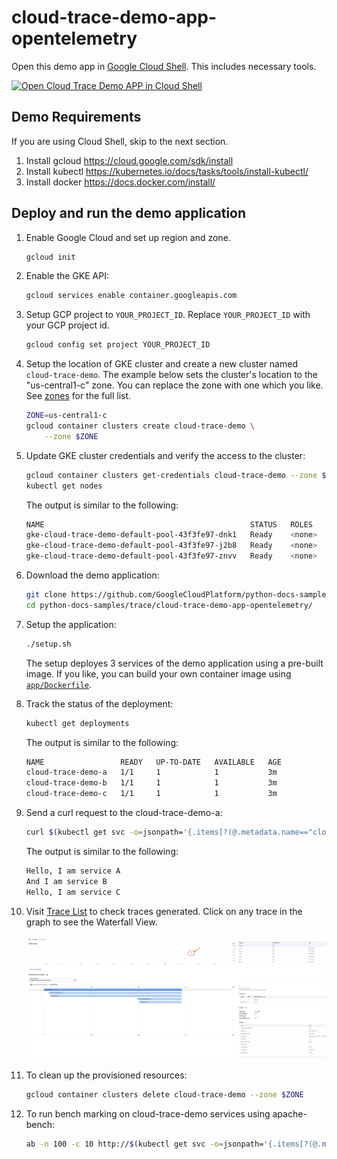 # cloud-trace-demo-app-opentelemetry

Open this demo app in [Google Cloud Shell](https://cloud.google.com/shell/docs/). This includes necessary tools.

[![Open Cloud Trace Demo APP in Cloud Shell](http://gstatic.com/cloudssh/images/open-btn.svg)](https://console.cloud.google.com/cloudshell/open?cloudshell_git_repo=https://github.com/GoogleCloudPlatform/python-docs-samples&page=editor&open_in_editor=trace/cloud-trace-demo-app/README.md&amp;cloudshell_tutorial=trace/cloud-trace-demo-app/README.md)

## Demo Requirements

If you are using Cloud Shell, skip to the next section.

1. Install gcloud <https://cloud.google.com/sdk/install>
2. Install kubectl <https://kubernetes.io/docs/tasks/tools/install-kubectl/>
3. Install docker <https://docs.docker.com/install/>

## Deploy and run the demo application

1. Enable Google Cloud and set up region and zone.

   ```bash
   gcloud init
   ```

1. Enable the GKE API:

   ```bash
   gcloud services enable container.googleapis.com
   ```

1. Setup GCP project to `YOUR_PROJECT_ID`. Replace `YOUR_PROJECT_ID` with your GCP project id.

   ```bash
   gcloud config set project YOUR_PROJECT_ID
   ```

1. Setup the location of GKE cluster and create a new cluster named
`cloud-trace-demo`.
The example below sets the cluster's location to the "us-central1-c" zone.
You can replace the zone with one which you like. See [zones][] for the full
list.

   ```bash
   ZONE=us-central1-c
   gcloud container clusters create cloud-trace-demo \
       --zone $ZONE
   ```

1. Update GKE cluster credentials and verify the access to the cluster:

   ```bash
   gcloud container clusters get-credentials cloud-trace-demo --zone $ZONE
   kubectl get nodes
   ```

   The output is similar to the following:

   ```bash
   NAME                                              STATUS   ROLES    AGE     VERSION
   gke-cloud-trace-demo-default-pool-43f3fe97-dnk1   Ready    <none>   5m      v1.23.8-gke.1900
   gke-cloud-trace-demo-default-pool-43f3fe97-j2b8   Ready    <none>   5m      v1.23.8-gke.1900
   gke-cloud-trace-demo-default-pool-43f3fe97-znvv   Ready    <none>   5m      v1.23.8-gke.1900
   ```

1. Download the demo application:

   ```bash
   git clone https://github.com/GoogleCloudPlatform/python-docs-samples
   cd python-docs-samples/trace/cloud-trace-demo-app-opentelemetry/
   ```

1. Setup the application:

   ```bash
   ./setup.sh
   ```

   The setup deployes 3 services of the demo application using a pre-built
   image. If you like, you can build your own container image using
   [`app/Dockerfile`][dockerfile].

1. Track the status of the deployment:

   ```bash
   kubectl get deployments
   ```

   The output is similar to the following:

   ```bash
   NAME                 READY   UP-TO-DATE   AVAILABLE   AGE
   cloud-trace-demo-a   1/1     1            1           3m
   cloud-trace-demo-b   1/1     1            1           3m
   cloud-trace-demo-c   1/1     1            1           3m
   ```

1. Send a curl request to the cloud-trace-demo-a:

   ```bash
   curl $(kubectl get svc -o=jsonpath='{.items[?(@.metadata.name=="cloud-trace-demo-a")].status.loadBalancer.ingress[0].ip}')
   ```

   The output is similar to the following:

   ```bash
   Hello, I am service A
   And I am service B
   Hello, I am service C
   ```

1. Visit [Trace List](https://console.cloud.google.com/traces/list) to check traces generated.
    Click on any trace in the graph to see the Waterfall View.

    ![Screenshot](example-trace.png)

1. To clean up the provisioned resources:

   ```bash
   gcloud container clusters delete cloud-trace-demo --zone $ZONE
   ```

1. To run bench marking on cloud-trace-demo services using apache-bench:

   ```bash
   ab -n 100 -c 10 http://$(kubectl get svc -o=jsonpath='{.items[?(@.metadata.name=="cloud-trace-demo-a")].status.loadBalancer.ingress[0].ip}')/
   ```

[zones]: https://cloud.google.com/compute/docs/regions-zones#zones_and_clusters
[dockerfile]: https://github.com/GoogleCloudPlatform/python-docs-samples/blob/main/trace/cloud-trace-demo-app-opentelemetry/app/Dockerfile
